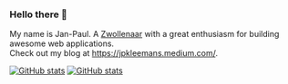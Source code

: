 ### Hello there 👋

My name is Jan-Paul. A [Zwollenaar](https://en.wikipedia.org/wiki/Zwolle) with a great enthusiasm for building awesome web applications.<br>
Check out my blog at https://jpkleemans.medium.com/.

[![GitHub stats](https://stats-xi-one.vercel.app/api?username=jpkleemans&hide=contribs&theme=dark#gh-dark-mode-only)](https://github.com/jpkleemans#gh-dark-mode-only)
[![GitHub stats](https://stats-xi-one.vercel.app/api?username=jpkleemans&hide=contribs&theme=default#gh-light-mode-only)](https://github.com/jpkleemans#gh-light-mode-only)

